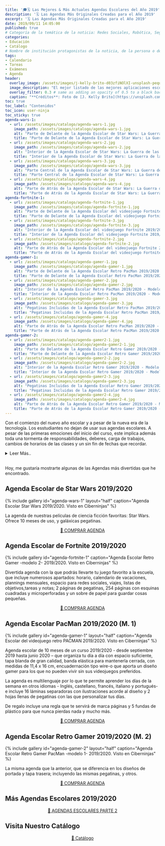 ```yaml
---
title: '🎓🗓 Las Mejores & Más Actuales Agendas Escolares del Año 2019'
description: '🗓 Las Agendas Más Originales Creadas para el Año 2019'
excerpt: '🗓 Las Agendas Más Originales Creadas para el Año 2019'
date: 2019/09/11 14:05:00
published: true
# Categoría de la temática de la noticia: Redes Sociales, Robótica, Seguridad Informática, Software, SDK Multiplataforma, Educación, Genética
categories:
- Educación
- Catálogo
# Nombre de institución protagonistas de la noticia, de la persona o del software, sistema o SDK.
tags:
- Calendario
- Tareas
- Exámenes
- Agenda
header:
  overlay_image: /assets/images/j-kelly-brito-d03zfiNOlXI-unsplash-peque.jpg
  image_description: "El mejor listado de las mejores aplicaciones escolares de seguimiento de tareas para el curso de 2019 | Ciberninjas"
  overlay_filter: 0.3 # same as adding an opacity of 0.5 to a black background
  caption: "**Créditos**: Foto de [J. Kelly Brito](https://unsplash.com/@hellokellybrito?utm_source=unsplash&utm_medium=referral&utm_content=creditCopyText) en [Unsplash](https://unsplash.com/collections/8610643/educacion?utm_source=unsplash&utm_medium=referral&utm_content=creditCopyText)"
toc: true
toc_label: "Contenidos"
toc_icon: user-ninja
toc_sticky: true
agenda-wars-1:
  - url: /assets/images/catalogo/agenda-wars-1.jpg
    image_path: /assets/images/catalogo/agenda-wars-1.jpg
    alt: "Parte de Delante de la Agenda Escolar de Star Wars: La Guerra de las Galaxias 2019/2020 | Visto en Ciberninjas"
    title: "Parte de Delante de la Agenda Escolar de Star Wars: La Guerra de las Galaxias 2019/2020 | Visto en Ciberninjas"
  - url: /assets/images/catalogo/agenda-wars-2.jpg
    image_path: /assets/images/catalogo/agenda-wars-2.jpg
    alt: "Interior de la Agenda Escolar de Star Wars: La Guerra de las Galaxias 2019/2020 | Visto en Ciberninjas"
    title: "Interior de la Agenda Escolar de Star Wars: La Guerra de las Galaxias 2019/2020 | Visto en Ciberninjas"
  - url: /assets/images/catalogo/agenda-wars-3.jpg
    image_path: /assets/images/catalogo/agenda-wars-3.jpg
    alt: "Parte Central de la Agenda Escolar de Star Wars: La Guerra de las Galaxias 2019/2020 | Visto en Ciberninjas"
    title: "Parte Central de la Agenda Escolar de Star Wars: La Guerra de las Galaxias 2019/2020 | Visto en Ciberninjas"
  - url: /assets/images/catalogo/agenda-wars-4.jpg
    image_path: /assets/images/catalogo/agenda-wars-4.jpg
    alt: "Parte de Atrás de la Agenda Escolar de Star Wars: La Guerra de las Galaxias 2019/2020 | Visto en Ciberninjas"
    title: "Parte de Atrás de la Agenda Escolar de Star Wars: La Guerra de las Galaxias 2019/2020 | Visto en Ciberninjas"
agenda-fortnite-1:
  - url: /assets/images/catalogo/agenda-fortnite-1.jpg
    image_path: /assets/images/catalogo/agenda-fortnite-1.jpg
    alt: "Parte de Delante de la Agenda Escolar del videojuego Fortnite 2019/2020 | Visto en Ciberninjas"
    title: "Parte de Delante de la Agenda Escolar del videojuego Fortnite 2019/2020 | Visto en Ciberninjas"
  - url: /assets/images/catalogo/agenda-fortnite-3.jpg
    image_path: /assets/images/catalogo/agenda-fortnite-3.jpg
    alt: "Interior de la Agenda Escolar del videojuego Fortnite 2019/2020 | Visto en Ciberninjas"
    title: "Interior de la Agenda Escolar del videojuego Fortnite 2019/2020 | Visto en Ciberninjas"
  - url: /assets/images/catalogo/agenda-fortnite-2.jpg
    image_path: /assets/images/catalogo/agenda-fortnite-2.jpg
    alt: "Parte de Atrás de la Agenda Escolar del videojuego Fortnite 2019/2020 | Visto en Ciberninjas"
    title: "Parte de Atrás de la Agenda Escolar del videojuego Fortnite 2019/2020 | Visto en Ciberninjas"
agenda-gamer-1:
  - url: /assets/images/catalogo/agenda-gamer-1.jpg
    image_path: /assets/images/catalogo/agenda-gamer-1.jpg
    alt: "Parte de Delante de la Agenda Escolar Retro PacMan 2019/2020 - Modelo 1 | Visto en Ciberninjas"
    title: "Parte de Delante de la Agenda Escolar Retro PacMan 2019/2020 - Modelo 1 | Visto en Ciberninjas"
  - url: /assets/images/catalogo/agenda-gamer-2.jpg
    image_path: /assets/images/catalogo/agenda-gamer-2.jpg
    alt: "Interior de la Agenda Escolar Retro PacMan 2019/2020 - Modelo 1 | Visto en Ciberninjas"
    title: "Interior de la Agenda Escolar Retro PacMan 2019/2020 - Modelo 1 | Visto en Ciberninjas"
  - url: /assets/images/catalogo/agenda-gamer-3.jpg
    image_path: /assets/images/catalogo/agenda-gamer-3.jpg
    alt: "Pegatinas Incluidas de la Agenda Escolar Retro PacMan 2019/2020 - Modelo 1 | Visto en Ciberninjas"
    title: "Pegatinas Incluidas de la Agenda Escolar Retro PacMan 2019/2020 - Modelo 1 | Visto en Ciberninjas"
  - url: /assets/images/catalogo/agenda-gamer-4.jpg
    image_path: /assets/images/catalogo/agenda-gamer-4.jpg
    alt: "Parte de Atrás de la Agenda Escolar Retro PacMan 2019/2020 - Modelo 1 | Visto en Ciberninjas"
    title: "Parte de Atrás de la Agenda Escolar Retro PacMan 2019/2020 - Modelo 1 | Visto en Ciberninjas"
agenda-gamer-2:
  - url: /assets/images/catalogo/agenda-gamer2-1.jpg
    image_path: /assets/images/catalogo/agenda-gamer2-1.jpg
    alt: "Parte de Delante de la Agenda Escolar Retro Gamer 2019/2020 - Modelo 2 | Visto en Ciberninjas"
    title: "Parte de Delante de la Agenda Escolar Retro Gamer 2019/2020 - Modelo 2 | Visto en Ciberninjas"
  - url: /assets/images/catalogo/agenda-gamer2-2.jpg
    image_path: /assets/images/catalogo/agenda-gamer2-2.jpg
    alt: "Interior de la Agenda Escolar Retro Gamer 2019/2020 - Modelo 2 | Visto en Ciberninjas"
    title: "Interior de la Agenda Escolar Retro Gamer 2019/2020 - Modelo 2 | Visto en Ciberninjas"
  - url: /assets/images/catalogo/agenda-gamer2-3.jpg
    image_path: /assets/images/catalogo/agenda-gamer2-3.jpg
    alt: "Pegatinas Incluidas de la Agenda Escolar Retro Gamer 2019/2020 - Modelo 2 | Visto en Ciberninjas"
    title: "Pegatinas Incluidas de la Agenda Escolar Retro Gamer 2019/2020 - Modelo 2 | Visto en Ciberninjas"
  - url: /assets/images/catalogo/agenda-gamer2-4.jpg
    image_path: /assets/images/catalogo/agenda-gamer2-4.jpg
    alt: "Parte de Atrás de la Agenda Escolar Retro Gamer 2019/2020 - Modelo 2 | Visto en Ciberninjas"
    title: "Parte de Atrás de la Agenda Escolar Retro Gamer 2019/2020 - Modelo 2 | Visto en Ciberninjas"
---
```


Con el comienzo del nuevo año escolar y a pesar de la nueva era de la tecnología. Los esstudiantes no dejan de usar sus agendas escolares. A pesar de las primeras emociones del inicio del curso, este implica además toda una tormenta de responsabilidades, deberes, carga de trabajos, cambios de horarios de las clases y un sin fin de fechas que recordar.

<details>
<summary>Leer Más..</summary>
<br/>
<p>Si has iniciado el año escolar, bien seas <strong>estudiante</strong> (escolar, universitario o de formación profesional) o <strong>educador</strong> (profesor, maestro, instructor, pedagogo o catedrático) con toda seguridad vas a necesitar una agenda con la que mantener tu día a día ordenado.</p>
<p>Dentro de las agendas escolares existen una amplia gama de opciones desde más sencillas hasta diarios de lujo que incluyen mucho más que simples hojas para notas; adjuntando a la Agenda simpáticas pegatinas y separadores o marcadores divertidos en relación a una temática concreta.</p>
<p>Estas agendas a pesar de estar centradas en el ciclo de vida del Año Escolar o Universitario; perfectamente pueden ser usadas en tu vida diaria, el trabajo o cualquier otra actividad que desees controlar a diario.</p>
</details>
<br/>

Hoy, me gustaría mostrarte algunas de las Agendas más divertidas que he encontrado.

## Agenda Escolar de Star Wars 2019/2020

{% include gallery id="agenda-wars-1" layout="half" caption="Agenda Escolar Star Wars 2019/2020. Visto en Ciberninjas" %}

La agenda de nuestras películas de ciencia ficción favoritas: Star Wars. Ofrece 10 meses de uso, y galáxicas pegatinas.

<center><a href="https://amzn.to/2URK30R" class="btn btn--warning btn--large" title="Comprar La Agenda Exclusiva de Star Wars del Curso Escolar 2019/2020 /| Ciberninjas">📖 COMPRAR AGENDA</a></center>

## Agenda Escolar de Fortnite 2019/2020

{% include gallery id="agenda-fortnite-1" caption="Agenda Escolar Retro Gamer -modelo 2- 2019/2020. Visto en Ciberninjas" %}

Divertida agenda con la que podrás llevarte tu juego favorito a la escuela, que incluye numerosos apartados: horario, calendario de vacaciones, plannings mensuales, espacio para redes sociales, viajes, listas de objetivos,tareas y notas; 2 páginas de pegatinas, 254 páginas con esquinas cuadradas y microperforadas y un sobre de papel para guardar cosas pequeñas.

<center><a href="https://amzn.to/34EykHq" class="btn btn--warning btn--large" title="Comprar La Agenda Exclusiva de Fortnite del Curso Escolar 2019/2020 /| Ciberninjas">📖 COMPRAR AGENDA</a></center>

## Agenda Escolar PacMan 2019/2020 (M. 1)

{% include gallery id="agenda-gamer-1" layout="half" caption="Agenda Escolar del videojuego retro PACMAN 2019/2020. Visto en Ciberninjas" %}

Agenda escolar de 10 meses de un curso 2019/2020 - desde septiembre 2019 hasta junio 2020 – que organiza tu día a día con espacio suficiente, tapa blanda de gran calidad, banda elástica para mantenerla cerrada, con medidas de 11,4 x 16 cm, encuadernación tipo wire-o que aporta un diseño gamer para los que no pueden vivir sin sus videojuegos preferidos.

La agenda es multilenguaje por lo que te permite aprender los días de la semana en otros idiomas - Inglés, castellano, francés, italiano y portugués- e incluye 16 láminas separadoras con ilustraciones acorde al diseño y 2 hojas llenas de pegatinas con las que personalizar tus días.

De regalo incluye una regla que te servirá de marca páginas y 5 fundas de plástico para que nunca pierdas nada y mucho más.

<center><a href="https://amzn.to/2I2bwrx" class="btn btn--warning btn--large" title="Comprar La Agenda Exclusiva de Fortnite del Curso Escolar 2019/2020 | Ciberninjas">📖 COMPRAR AGENDA</a></center>

## Agenda Escolar Retro Gamer 2019/2020 (M. 2)

{% include gallery id="agenda-gamer-2" layout="half" caption="Agenda Escolar Retro Gamer PacMan -modelo 1- 2019/2020. Visto en Ciberninjas" %}

La misma agenda que la anterior, que se diferencia en los diseños de portada y tapa trasera; incluyendo las mismas pegatinas, y otros.

<center><a href="https://amzn.to/2NaSKSQ" class="btn btn--warning btn--large" title="Comprar La Agenda Exclusiva de Fortnite del Curso Escolar 2019/2020 | Ciberninjas">📖 COMPRAR AGENDA</a></center>

## Más Agendas Escolares 2019/2020

<center><a href="/las-mejores-agendas-escolares-2019-2/" class="btn btn--success btn--large" title="Ver La Segunda Parte de la Publicación de Las Mejores Agendas Escolares Exclusivas del Curso Escolar 2019/2020 | Ciberninjas">📖 AGENDAS ESCOLARES PARTE 2</a></center>

## Visita Nuestro Catálogo

<center><a href="/catalogo/" class="btn btn--success btn--large" title="Catálogo Completo de la Tienda de Ciberninjas | Ciberninjas">🛒 Catálogo</a></center>